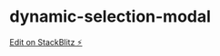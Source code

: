 # dynamic-selection-modal

[Edit on StackBlitz ⚡️](https://stackblitz.com/edit/dynamic-selection-modal)